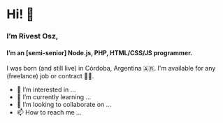 # Hi! 👋
### I’m Rivest Osz,
#### I’m an [semi-senior] Node.js, PHP, HTML/CSS/JS programmer.

I was born (and still live) in Córdoba, Argentina 🇦🇷.
I'm available for any (freelance) job or contract 🧑‍💻.

- 👀 I’m interested in ...
- 🌱 I’m currently learning ...
- 💞️ I’m looking to collaborate on ...
- 📫 How to reach me ...

<!---
rivest-oss/rivest-oss is a ✨ special ✨ repository because its `README.md` (this file) appears on your GitHub profile.
You can click the Preview link to take a look at your changes.
--->
